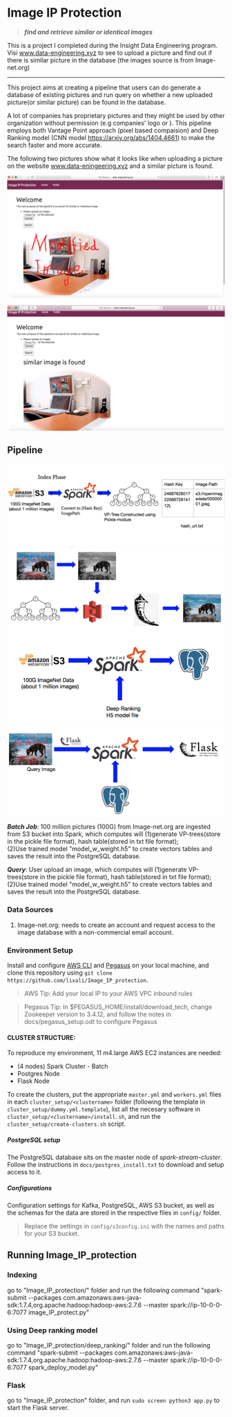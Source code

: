 # Image IP Protection
> ***find and retrieve similar or identical images***

This is a project I completed during the Insight Data Engineering program.
Visi www.data-engineering.xyz to see to upload a picture and find out if there is similar picture in the database (the images source is from Image-net.org)

***

This project aims at creating a pipeline that users can do generate a database of existing pictures and run query on whether a new uploaded picture(or similar picture) can be found in the database. 

A lot of companies has proprietary pictures and they might be used by other organization without permission (e.g companies' logo or ). This pipeline employs both Vantage Point approach (pixel based compaision) and Deep Ranking model (CNN model https://arxiv.org/abs/1404.4661) to make the search faster and more accurate.

The following two pictures show what it looks like when uploading a picture on the website www.data-eningeering.xyz and a similar picture is found. 

![alt text](https://github.com/lixali/Image_IP_protection/blob/master/flask-app/static/Screen%20Shot%202020-02-17%20at%204.49.46%20PM.png "Image_IP_Protection Screenshot Upload Picture")

![alt text](https://github.com/lixali/Image_IP_protection/blob/master/flask-app/static/Screen%20Shot%202020-02-17%20at%204.59.47%20PM.png "Image_IP_Protection Screenshot Similar Picture Found")

Pipeline
-----------------

![alt text](https://github.com/lixali/Image_IP_protection/blob/master/flask-app/static/Screen%20Shot%202020-02-17%20at%205.13.32%20PM.png "Image_IP_Protection Pipeline Indexing")
![alt text](https://github.com/lixali/Image_IP_protection/blob/master/flask-app/static/Screen%20Shot%202020-02-17%20at%205.13.55%20PM.png "Image_IP_Protection Pipeline Query ")
![alt text](https://github.com/lixali/Image_IP_protection/blob/master/flask-app/static/Screen%20Shot%202020-02-17%20at%205.14.56%20PM.png "Image_IP_Protection Pipeline Deep Ranking Model Feature extraction")
![alt text](https://github.com/lixali/Image_IP_protection/blob/master/flask-app/static/Screen%20Shot%202020-02-17%20at%205.16.11%20PM.png "Image_IP_Protection Pipeline Deep Ranking Query ")

***Batch Job***: 100 million pictures (100G) from Image-net.org are ingested from S3 bucket into Spark, which computes will 
(1)generate VP-trees(store in the pickle file format), hash table(stored in txt file format);  
(2)Use trained model "model_w_weight.h5" to create vectors tables and saves the result into the PostgreSQL database.

***Query***: User upload an image, which computes will 
(1)generate VP-trees(store in the pickle file format), hash table(stored in txt file format);  
(2)Use trained model "model_w_weight.h5" to create vectors tables and saves the result into the PostgreSQL database.

### Data Sources
  1. Image-net.org: needs to create an account and request access to the image database with a non-commercial email account.


### Environment Setup

Install and configure [AWS CLI](https://aws.amazon.com/cli/) and [Pegasus](https://github.com/InsightDataScience/pegasus) on your local machine, and clone this repository using
`git clone https://github.com/lixali/Image_IP_protection`.

> AWS Tip: Add your local IP to your AWS VPC inbound rules

> Pegasus Tip: In $PEGASUS_HOME/install/download_tech, change Zookeeper version to 3.4.12, and follow the notes in docs/pegasus_setup.odt to configure Pegasus

#### CLUSTER STRUCTURE:

To reproduce my environment, 11 m4.large AWS EC2 instances are needed:

- (4 nodes) Spark Cluster - Batch
- Postgres Node
- Flask Node

To create the clusters, put the appropriate `master.yml` and `workers.yml` files in each `cluster_setup/<clustername>` folder (following the template in `cluster_setup/dummy.yml.template`), list all the necesary software in `cluster_setup/<clustername>/install.sh`, and run the `cluster_setup/create-clusters.sh` script.



##### PostgreSQL setup
The PostgreSQL database sits on the master node of *spark-stream-cluster*.
Follow the instructions in `docs/postgres_install.txt` to download and setup access to it.

##### Configurations
Configuration settings for Kafka, PostgreSQL, AWS S3 bucket, as well as the schemas for the data are stored in the respective files in `config/` folder.
> Replace the settings in `config/s3config.ini` with the names and paths for your S3 bucket.


## Running Image_IP_protection

### Indexing
go to "Image_IP_protection/" folder and run the following command "spark-submit --packages com.amazonaws:aws-java-sdk:1.7.4,org.apache.hadoop:hadoop-aws:2.7.6 --master spark://ip-10-0-0-6:7077 image_IP_protect.py"

### Using Deep ranking model
go to "Image_IP_protection/deep_ranking/" folder and run the following command "spark-submit --packages com.amazonaws:aws-java-sdk:1.7.4,org.apache.hadoop:hadoop-aws:2.7.6 --master spark://ip-10-0-0-6:7077 spark_deploy_model.py"


### Flask
go to "Image_IP_protection" folder, and run `sudo screen python3 app.py` to start the Flask server.
